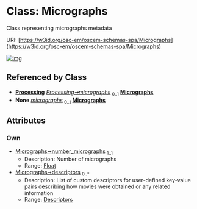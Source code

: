 
# Class: Micrographs

Class representing micrographs metadata

URI: [https://w3id.org/osc-em/oscem-schemas-spa/Micrographs](https://w3id.org/osc-em/oscem-schemas-spa/Micrographs)


[![img](https://yuml.me/diagram/nofunky;dir:TB/class/[Processing],[Descriptors]<descriptors%200..*-++[Micrographs&#124;number_micrographs:float],[Processing]++-%20micrographs%200..1>[Micrographs],[Processing]++-%20micrographs(i)%200..1>[Micrographs],[Descriptors])](https://yuml.me/diagram/nofunky;dir:TB/class/[Processing],[Descriptors]<descriptors%200..*-++[Micrographs&#124;number_micrographs:float],[Processing]++-%20micrographs%200..1>[Micrographs],[Processing]++-%20micrographs(i)%200..1>[Micrographs],[Descriptors])

## Referenced by Class

 *  **[Processing](Processing.md)** *[Processing➞micrographs](Processing_micrographs.md)*  <sub>0..1</sub>  **[Micrographs](Micrographs.md)**
 *  **None** *[micrographs](micrographs.md)*  <sub>0..1</sub>  **[Micrographs](Micrographs.md)**

## Attributes


### Own

 * [Micrographs➞number_micrographs](Micrographs_number_micrographs.md)  <sub>1..1</sub>
     * Description: Number of micrographs
     * Range: [Float](types/Float.md)
 * [Micrographs➞descriptors](Micrographs_descriptors.md)  <sub>0..\*</sub>
     * Description: List of custom descriptors for user-defined key-value pairs describing how movies were obtained or any related information
     * Range: [Descriptors](Descriptors.md)
